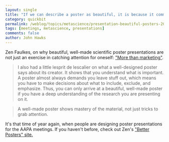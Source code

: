 ```yaml
---
layout: single 
title: "If we can describe a poster as beautiful, it is because it communicates effectively" 
category: quickbit
permalink: /weblog/topics/metascience/presentation-beautiful-posters-2013.html
tags: [meetings, metascience, presentations] 
comments: false 
author: John Hawks 
---
```


Zen Faulkes, on why beautiful, well-made scientific poster presentations are not just an exercise in catching attention for oneself: <a href="http://betterposters.blogspot.com/2013/03/more-than-marketing.html">"More than marketing"</a>.

<blockquote>I also had a little lesprit de lescalier on what a well-designed poster says about its creator. It shows that you understand what is important. A poster almost always demands you leave stuff out, which means you have to make decisions about what to include, exclude, and emphasize. Thus, you can only arrive at a beautiful, well-made poster if you have a deep understanding of the research you are presenting on it.</blockquote>

<blockquote>A well-made poster shows mastery of the material, not just tricks to grab attention.</blockquote>

It's that time of year again, when people are designing poster presentations for the AAPA meetings. If you haven't before, check out Zen's <a href="http://betterposters.blogspot.com">"Better Posters" site.</a>

